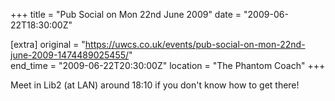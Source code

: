 +++
title = "Pub Social on Mon 22nd June 2009"
date = "2009-06-22T18:30:00Z"

[extra]
original = "https://uwcs.co.uk/events/pub-social-on-mon-22nd-june-2009-1474489025455/"    
end_time = "2009-06-22T20:30:00Z"
location = "The Phantom Coach"
+++

Meet in Lib2 (at LAN) around 18:10 if you don't know how to get there\!

